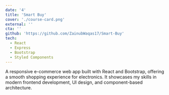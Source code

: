```yaml
---
date: '4'
title: 'Smart Buy'
cover: './course-card.png'
external: ''
cta: ''
github: 'https://github.com/ZainubWaqas17/Smart-Buy'
tech:
  - React
  - Express
  - Bootstrap
  - Styled Components
---
```


A responsive e-commerce web app built with React and Bootstrap, offering a smooth shopping experience for electronics. It showcases my skills in modern frontend development, UI design, and component-based architecture.
